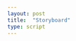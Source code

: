 ```yaml
---
layout: post
title:  "Storyboard"
type: script
---
```

<iiif-storyboard annotationlist="https://dnoneill.github.io/annotate/annotations/fullbayeux-list.json" styling="fit: horizontal; fullpage: true"></iiif-storyboard>